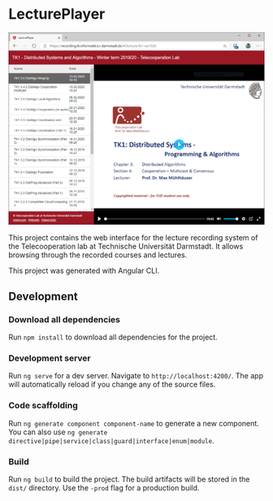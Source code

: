# LecturePlayer

![Screenshot of the LecturePlayer user interface.](./player.png)

This project contains the web interface for the lecture recording system of the Telecooperation lab at Technische Universität Darmstadt. It allows browsing through the recorded courses and lectures.

This project was generated with Angular CLI.

## Development

### Download all dependencies

Run `npm install` to download all dependencies for the project.

### Development server

Run `ng serve` for a dev server. Navigate to `http://localhost:4200/`. The app will automatically reload if you change any of the source files.

### Code scaffolding

Run `ng generate component component-name` to generate a new component. You can also use `ng generate directive|pipe|service|class|guard|interface|enum|module`.

### Build

Run `ng build` to build the project. The build artifacts will be stored in the `dist/` directory. Use the `-prod` flag for a production build.